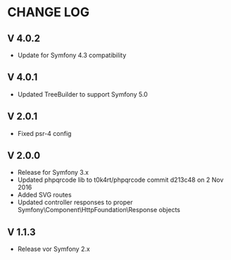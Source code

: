 CHANGE LOG
==========

V 4.0.2
-------

- Update for Symfony 4.3 compatibility

V 4.0.1
-------

- Updated TreeBuilder to support Symfony 5.0

V 2.0.1
-------

- Fixed psr-4 config

V 2.0.0
-------

- Release for Symfony 3.x
- Updated phpqrcode lib to t0k4rt/phpqrcode commit d213c48 on 2 Nov 2016
- Added SVG routes
- Updated controller responses to proper Symfony\Component\HttpFoundation\Response objects  


V 1.1.3
-------

- Release vor Symfony 2.x
